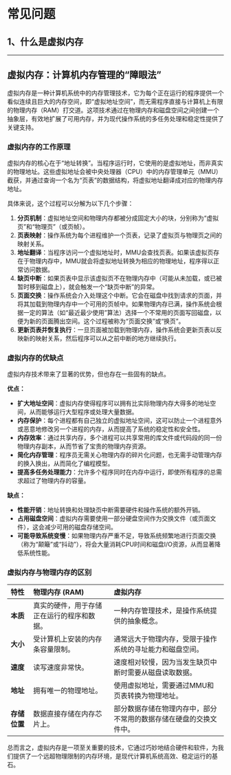# 常见问题

## 1、什么是虚拟内存

---

## 虚拟内存：计算机内存管理的“障眼法”

虚拟内存是一种计算机系统中的内存管理技术，它为每个正在运行的程序提供一个看似连续且巨大的内存空间，即“虚拟地址空间”，而无需程序直接与计算机上有限的物理内存（RAM）打交道。这项技术通过在物理内存和磁盘空间之间创建一个抽象层，有效地扩展了可用内存，并为现代操作系统的多任务处理和稳定性提供了关键支持。

### 虚拟内存的工作原理

虚拟内存的核心在于“地址转换”。当程序运行时，它使用的是虚拟地址，而非真实的物理地址。这些虚拟地址会被中央处理器（CPU）中的内存管理单元（MMU）截获，并通过查询一个名为“页表”的数据结构，将虚拟地址翻译成对应的物理内存地址。

具体来说，这个过程可以分解为以下几个步骤：

1.  **分页机制**：虚拟地址空间和物理内存都被分成固定大小的块，分别称为“虚拟页”和“物理页”（或页帧）。
2.  **页表映射**：操作系统为每个进程维护一个页表，记录了虚拟页与物理页之间的映射关系。
3.  **地址翻译**：当程序访问一个虚拟地址时，MMU会查找页表。如果该虚拟页存在于物理内存中，MMU就会将虚拟地址转换为相应的物理地址，程序得以正常访问数据。
4.  **缺页中断**：如果页表中显示该虚拟页不在物理内存中（可能从未加载，或已被暂时移到磁盘上），就会触发一个“缺页中断”的异常。
5.  **页面交换**：操作系统会介入处理这个中断。它会在磁盘中找到请求的页面，并将其加载到物理内存中一个可用的页帧中。如果物理内存已满，操作系统会根据一定的算法（如“最近最少使用”算法）选择一个不常用的页面写回磁盘，以便为新的页面腾出空间。这个过程被称为“页面交换”或“换页”。
6.  **更新页表并恢复执行**：一旦页面被加载到物理内存，操作系统会更新页表以反映新的映射关系，然后程序可以从之前中断的地方继续执行。

### 虚拟内存的优缺点

虚拟内存技术带来了显著的优势，但也存在一些固有的缺点。

**优点：**

*   **扩大地址空间**：虚拟内存使得程序可以拥有比实际物理内存大得多的地址空间，从而能够运行大型程序或处理大量数据。
*   **内存保护**：每个进程都有自己独立的虚拟地址空间，这可以防止一个进程意外或恶意地修改另一个进程的内存，从而提高了系统的稳定性和安全性。
*   **内存效率**：通过共享内存，多个进程可以共享常用的库文件或代码段的同一份物理内存副本，从而节省了宝贵的物理内存资源。
*   **简化内存管理**：程序员无需关心物理内存的碎片化问题，也无需手动管理内存的换入换出，从而简化了编程模型。
*   **提高多任务处理能力**：允许多个程序同时在内存中运行，即使所有程序的总需求超过了物理内存的容量。

**缺点：**

*   **性能开销**：地址转换和处理缺页中断需要硬件和操作系统的额外开销。
*   **占用磁盘空间**：虚拟内存需要使用一部分硬盘空间作为交换文件（或页面文件），这会减少可用的磁盘存储空间。
*   **可能导致系统变慢**：如果物理内存严重不足，导致系统频繁地进行页面交换（称为“颠簸”或“抖动”），将会大量消耗CPU时间和磁盘I/O资源，从而显著降低系统性能。

### 虚拟内存与物理内存的区别

| 特性 | 物理内存 (RAM) | 虚拟内存 |
| :--- | :--- | :--- |
| **本质** | 真实的硬件，用于存储正在运行的程序和数据。 | 一种内存管理技术，是操作系统提供的抽象概念。 |
| **大小** | 受计算机上安装的内存条容量限制。 | 通常远大于物理内存，受限于操作系统的寻址能力和磁盘空间。 |
| **速度** | 读写速度非常快。 | 速度相对较慢，因为当发生缺页中断时需要从磁盘读取数据。 |
| **地址** | 拥有唯一的物理地址。 | 使用虚拟地址，需要通过MMU和页表转换为物理地址。 |
| **存储位置** | 数据直接存储在内存芯片上。 | 部分数据存储在物理内存中，部分不常用的数据存储在硬盘的交换文件中。 |

总而言之，虚拟内存是一项至关重要的技术，它通过巧妙地结合硬件和软件，为我们提供了一个远超物理限制的内存环境，是现代计算机系统高效、稳定运行的基石。
